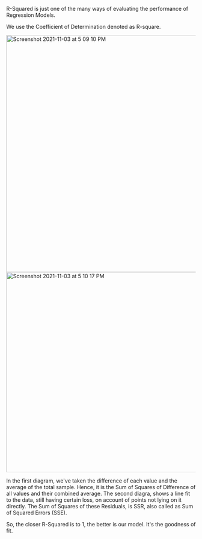 R-Squared is just one of the many ways of evaluating the performance of Regression Models.

We use the Coefficient of Determination denoted as R-square.

<img width="631" alt="Screenshot 2021-11-03 at 5 09 10 PM" src="https://user-images.githubusercontent.com/61674750/140053701-6b44714e-013a-4b71-bb16-dc3242947d49.png">
<img width="533" alt="Screenshot 2021-11-03 at 5 10 17 PM" src="https://user-images.githubusercontent.com/61674750/140053808-9cd82e12-d390-4ff7-824b-22da5089f9f7.png">

In the first diagram, we've taken the difference of each value and the average of the total sample. Hence, it is the Sum of Squares of Difference of all values and their combined average.
The second diagra, shows a line fit to the data, still having certain loss, on account of points not lying on it directly. The Sum of Squares of these Residuals, is SSR, also called as Sum of Squared Errors (SSE).

So, the closer R-Squared is to 1, the better is our model. It's the goodness of fit.
